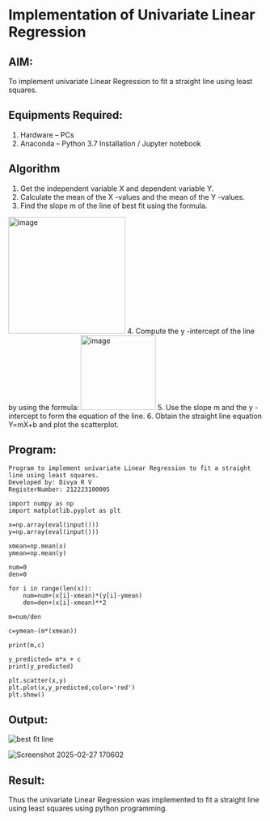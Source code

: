# Implementation of Univariate Linear Regression
## AIM:
To implement univariate Linear Regression to fit a straight line using least squares.

## Equipments Required:
1. Hardware – PCs
2. Anaconda – Python 3.7 Installation / Jupyter notebook

## Algorithm
1. Get the independent variable X and dependent variable Y.
2. Calculate the mean of the X -values and the mean of the Y -values.
3. Find the slope m of the line of best fit using the formula. 
<img width="231" alt="image" src="https://user-images.githubusercontent.com/93026020/192078527-b3b5ee3e-992f-46c4-865b-3b7ce4ac54ad.png">
4. Compute the y -intercept of the line by using the formula:
<img width="148" alt="image" src="https://user-images.githubusercontent.com/93026020/192078545-79d70b90-7e9d-4b85-9f8b-9d7548a4c5a4.png">
5. Use the slope m and the y -intercept to form the equation of the line.
6. Obtain the straight line equation Y=mX+b and plot the scatterplot.

## Program:
```
Program to implement univariate Linear Regression to fit a straight line using least squares.
Developed by: Divya R V
RegisterNumber: 212223100005 
```
```
import numpy as np
import matplotlib.pyplot as plt

x=np.array(eval(input()))
y=np.array(eval(input()))

xmean=np.mean(x)
ymean=np.mean(y)

num=0
den=0

for i in range(len(x)):
    num=num+(x[i]-xmean)*(y[i]-ymean)
    den=den+(x[i]-xmean)**2

m=num/den

c=ymean-(m*(xmean))

print(m,c)

y_predicted= m*x + c  
print(y_predicted)

plt.scatter(x,y)
plt.plot(x,y_predicted,color='red')
plt.show()
```

## Output:
![best fit line](sam.png)

![Screenshot 2025-02-27 170602](https://github.com/user-attachments/assets/f0cfd3fd-17c9-4183-be3b-1df5aed418f4)

## Result:
Thus the univariate Linear Regression was implemented to fit a straight line using least squares using python programming.
